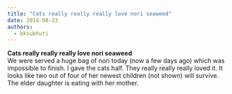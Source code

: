 ```yaml
---
title: "Cats really really really love nori seaweed"
date: 2014-08-23
authors: 
  - bksubhuti
---
```


**Cats really really really love nori seaweed**  
We were served a huge bag of nori today (now a few days ago) which was impossible to finish. I gave the cats half. They really really really loved it. It looks like two out of four of her newest children (not shown) will survive. The elder daughter is eating with her mother.﻿



